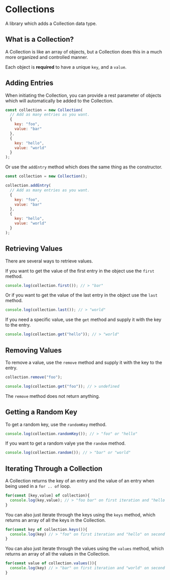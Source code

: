 # Collections
A library which adds a Collection data type.

## What is a Collection?
A Collection is like an array of objects, but a Collection does this in a much more organized and controlled manner.

Each object is **required** to have a unique `key`, and a `value`.

## Adding Entries
When initiating the Collection, you can provide a rest parameter of objects which will automatically be added to the Collection.
```js
const collection = new Collection(
  // Add as many entries as you want.
  {
    key: "foo",
    value: "bar"
  },
  {
    key: "hello",
    value: "world"
  }
);
```

Or use the `addEntry` method which does the same thing as the constructor.
```js
const collection = new Collection();

collection.addEntry(
  // Add as many entries as you want.
  {
    key: "foo",
    value: "bar"
  },
  {
    key: "hello",
    value: "world"
  }
);
```

## Retrieving Values
There are several ways to retrieve values.

If you want to get the value of the first entry in the object use the `first` method.
```js
console.log(collection.first()); // > "bar"
```

Or if you want to get the value of the last entry in the object use the `last` method.
```js
console.log(collection.last()); // > "world"
```

If you need a specific value, use the `get` method and supply it with the key to the entry.
```js
console.log(collection.get("hello")); // > "world"
```

## Removing Values
To remove a value, use the `remove` method and supply it with the key to the entry.
```js
collection.remove("foo");

console.log(collection.get("foo")); // > undefined
```

The `remove` method does not return anything.

## Getting a Random Key
To get a random key, use the `randomKey` method.
```js
console.log(collection.randomKey()); // > "foo" or "hello"
```

If you want to get a random valye yse the `random` method.
```js
console.log(collection.random()); // > "bar" or "world"
```

## Iterating Through a Collection
A Collection returns the key of an entry and the value of an entry when being used in a `for .. of` loop.
```js
for(const [key,value] of collection){
  console.log(key,value); // > "foo bar" on first iteration and "hello world" on second iteration.
}
```

You can also just iterate through the keys using the `keys` method, which returns an array of all the keys in the Collection.
```js
for(const key of collection.keys()){
  console.log(key) // > "foo" on first iteration and "hello" on second iteration.
}
```

You can also just iterate through the values using the `values` method, which returns an array of all the values in the Collection.
```js
for(const value of collection.values()){
  console.log(key) // > "bar" on first iteration and "world" on second iteration.
}
```
